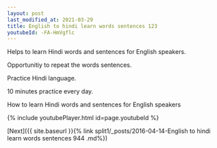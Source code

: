 ```yaml
---
layout: post
last_modified_at: 2021-03-29
title: English to hindi learn words sentences 123 
youtubeId: -FA-HmVgflc
---
```

 
 
Helps to learn Hindi words and sentences for English speakers.

Opportunitiy to repeat the words sentences. 

Practice Hindi language. 
 
10 minutes practice every day. 
 
How to learn Hindi words and sentences for English speakers 
 
{% include youtubePlayer.html id=page.youtubeId %}
 
 
[Next]({{ site.baseurl }}{% link  split1/_posts/2016-04-14-English to hindi learn words sentences 944 .md%})
 
